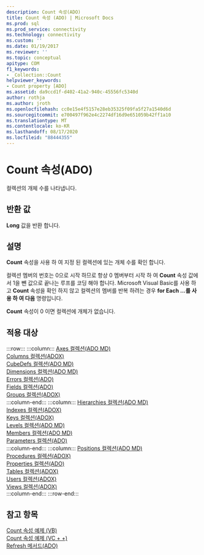 ```yaml
---
description: Count 속성(ADO)
title: Count 속성 (ADO) | Microsoft Docs
ms.prod: sql
ms.prod_service: connectivity
ms.technology: connectivity
ms.custom: ''
ms.date: 01/19/2017
ms.reviewer: ''
ms.topic: conceptual
apitype: COM
f1_keywords:
- _Collection::Count
helpviewer_keywords:
- Count property [ADO]
ms.assetid: da9ccd1f-d402-41a2-940c-45556fc5340d
author: rothja
ms.author: jroth
ms.openlocfilehash: cc0e15e4f5157e28eb35325f09fa5f27a1540d6d
ms.sourcegitcommit: e700497f962e4c2274df16d9e651059b42ff1a10
ms.translationtype: MT
ms.contentlocale: ko-KR
ms.lasthandoff: 08/17/2020
ms.locfileid: "88444355"
---
```

# <a name="count-property-ado"></a>Count 속성(ADO)
컬렉션의 개체 수를 나타냅니다.  
  
## <a name="return-value"></a>반환 값  
 **Long** 값을 반환 합니다.  
  
## <a name="remarks"></a>설명  
 **Count** 속성을 사용 하 여 지정 된 컬렉션에 있는 개체 수를 확인 합니다.  
  
 컬렉션 멤버의 번호는 0으로 시작 하므로 항상 0 멤버부터 시작 하 여 **Count** 속성 값에서 1을 뺀 값으로 끝나는 루프를 코딩 해야 합니다. Microsoft Visual Basic를 사용 하 고 **Count** 속성을 확인 하지 않고 컬렉션의 멤버를 반복 하려는 경우 **for Each ...를 사용 하 여 다음** 명령입니다.  
  
 **Count** 속성이 0 이면 컬렉션에 개체가 없습니다.  
  
## <a name="applies-to"></a>적용 대상  

:::row:::
    :::column:::
        [Axes 컬렉션(ADO MD)](../../../ado/reference/ado-md-api/axes-collection-ado-md.md)  
        [Columns 컬렉션(ADOX)](../../../ado/reference/adox-api/columns-collection-adox.md)  
        [CubeDefs 컬렉션(ADO MD)](../../../ado/reference/ado-md-api/cubedefs-collection-ado-md.md)  
        [Dimensions 컬렉션(ADO MD)](../../../ado/reference/ado-md-api/dimensions-collection-ado-md.md)  
        [Errors 컬렉션(ADO)](../../../ado/reference/ado-api/errors-collection-ado.md)  
        [Fields 컬렉션(ADO)](../../../ado/reference/ado-api/fields-collection-ado.md)  
        [Groups 컬렉션(ADOX)](../../../ado/reference/adox-api/groups-collection-adox.md)  
    :::column-end:::
    :::column:::
        [Hierarchies 컬렉션(ADO MD)](../../../ado/reference/ado-md-api/hierarchies-collection-ado-md.md)  
        [Indexes 컬렉션(ADOX)](../../../ado/reference/adox-api/indexes-collection-adox.md)  
        [Keys 컬렉션(ADOX)](../../../ado/reference/adox-api/keys-collection-adox.md)  
        [Levels 컬렉션(ADO MD)](../../../ado/reference/ado-md-api/levels-collection-ado-md.md)  
        [Members 컬렉션(ADO MD)](../../../ado/reference/ado-md-api/members-collection-ado-md.md)  
        [Parameters 컬렉션(ADO)](../../../ado/reference/ado-api/parameters-collection-ado.md)  
    :::column-end:::
    :::column:::
        [Positions 컬렉션(ADO MD)](../../../ado/reference/ado-md-api/positions-collection-ado-md.md)  
        [Procedures 컬렉션(ADOX)](../../../ado/reference/adox-api/procedures-collection-adox.md)  
        [Properties 컬렉션(ADO)](../../../ado/reference/ado-api/properties-collection-ado.md)  
        [Tables 컬렉션(ADOX)](../../../ado/reference/adox-api/tables-collection-adox.md)  
        [Users 컬렉션(ADOX)](../../../ado/reference/adox-api/users-collection-adox.md)  
        [Views 컬렉션(ADOX)](../../../ado/reference/adox-api/views-collection-adox.md)  
    :::column-end:::
:::row-end:::

## <a name="see-also"></a>참고 항목  
 [Count 속성 예제 (VB)](../../../ado/reference/ado-api/count-property-example-vb.md)   
 [Count 속성 예제 (VC + +)](../../../ado/reference/ado-api/count-property-example-vc.md)   
 [Refresh 메서드(ADO)](../../../ado/reference/ado-api/refresh-method-ado.md)
